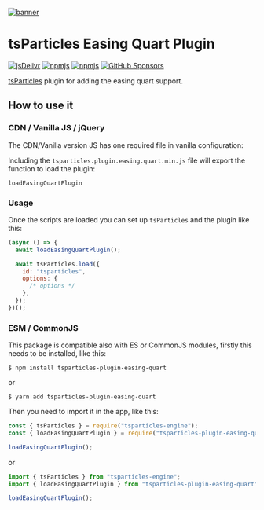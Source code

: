 [![banner](https://particles.js.org/images/banner3.png)](https://particles.js.org)

# tsParticles Easing Quart Plugin

[![jsDelivr](https://data.jsdelivr.com/v1/package/npm/tsparticles-plugin-easing-quart/badge)](https://www.jsdelivr.com/package/npm/tsparticles-plugin-easing-quart)
[![npmjs](https://badge.fury.io/js/tsparticles-plugin-easing-quart.svg)](https://www.npmjs.com/package/tsparticles-plugin-easing-quart)
[![npmjs](https://img.shields.io/npm/dt/tsparticles-plugin-easing-quart)](https://www.npmjs.com/package/tsparticles-plugin-easing-quart) [![GitHub Sponsors](https://img.shields.io/github/sponsors/matteobruni)](https://github.com/sponsors/matteobruni)

[tsParticles](https://github.com/matteobruni/tsparticles) plugin for adding the easing quart support.

## How to use it

### CDN / Vanilla JS / jQuery

The CDN/Vanilla version JS has one required file in vanilla configuration:

Including the `tsparticles.plugin.easing.quart.min.js` file will export the function to load the plugin:

```text
loadEasingQuartPlugin
```

### Usage

Once the scripts are loaded you can set up `tsParticles` and the plugin like this:

```javascript
(async () => {
  await loadEasingQuartPlugin();

  await tsParticles.load({
    id: "tsparticles",
    options: {
      /* options */
    },
  });
})();
```

### ESM / CommonJS

This package is compatible also with ES or CommonJS modules, firstly this needs to be installed, like this:

```shell
$ npm install tsparticles-plugin-easing-quart
```

or

```shell
$ yarn add tsparticles-plugin-easing-quart
```

Then you need to import it in the app, like this:

```javascript
const { tsParticles } = require("tsparticles-engine");
const { loadEasingQuartPlugin } = require("tsparticles-plugin-easing-quart");

loadEasingQuartPlugin();
```

or

```javascript
import { tsParticles } from "tsparticles-engine";
import { loadEasingQuartPlugin } from "tsparticles-plugin-easing-quart";

loadEasingQuartPlugin();
```

